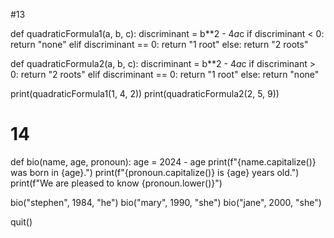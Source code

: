 #13

def quadraticFormula1(a, b, c):
    discriminant = b**2 - 4*a*c
    if discriminant < 0:
        return "none"
    elif discriminant == 0:
        return "1 root"
    else:
        return "2 roots"

def quadraticFormula2(a, b, c):
    discriminant = b**2 - 4*a*c
    if discriminant > 0:
        return "2 roots"
    elif discriminant == 0:
        return "1 root"
    else:
        return "none"
    
print(quadraticFormula1(1, 4, 2))
print(quadraticFormula2(2, 5, 9))

# 14

def bio(name, age, pronoun):
    age = 2024 - age
    print(f"{name.capitalize()} was born in {age}.")
    print(f"{pronoun.capitalize()} is {age} years old.")
    print(f"We are pleased to know {pronoun.lower()}")

bio("stephen", 1984, "he")
bio("mary", 1990, "she")
bio("jane", 2000, "she")

quit()





